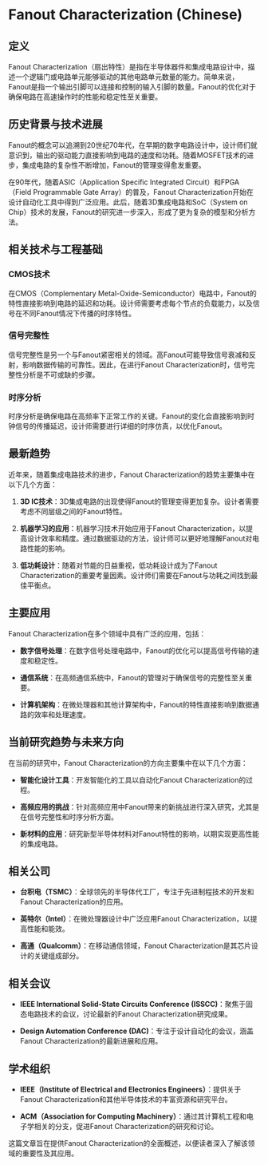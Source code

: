 # Fanout Characterization (Chinese)

## 定义

Fanout Characterization（扇出特性）是指在半导体器件和集成电路设计中，描述一个逻辑门或电路单元能够驱动的其他电路单元数量的能力。简单来说，Fanout是指一个输出引脚可以连接和控制的输入引脚的数量。Fanout的优化对于确保电路在高速操作时的性能和稳定性至关重要。

## 历史背景与技术进展

Fanout的概念可以追溯到20世纪70年代，在早期的数字电路设计中，设计师们就意识到，输出的驱动能力直接影响到电路的速度和功耗。随着MOSFET技术的进步，集成电路的复杂性不断增加，Fanout的管理变得愈发重要。

在90年代，随着ASIC（Application Specific Integrated Circuit）和FPGA（Field Programmable Gate Array）的普及，Fanout Characterization开始在设计自动化工具中得到广泛应用。此后，随着3D集成电路和SoC（System on Chip）技术的发展，Fanout的研究进一步深入，形成了更为复杂的模型和分析方法。

## 相关技术与工程基础

### CMOS技术

在CMOS（Complementary Metal-Oxide-Semiconductor）电路中，Fanout的特性直接影响到电路的延迟和功耗。设计师需要考虑每个节点的负载能力，以及信号在不同Fanout情况下传播的时序特性。

### 信号完整性

信号完整性是另一个与Fanout紧密相关的领域。高Fanout可能导致信号衰减和反射，影响数据传输的可靠性。因此，在进行Fanout Characterization时，信号完整性分析是不可或缺的步骤。

### 时序分析

时序分析是确保电路在高频率下正常工作的关键。Fanout的变化会直接影响到时钟信号的传播延迟，设计师需要进行详细的时序仿真，以优化Fanout。

## 最新趋势

近年来，随着集成电路技术的进步，Fanout Characterization的趋势主要集中在以下几个方面：

1. **3D IC技术**：3D集成电路的出现使得Fanout的管理变得更加复杂。设计者需要考虑不同层级之间的Fanout特性。
   
2. **机器学习的应用**：机器学习技术开始应用于Fanout Characterization，以提高设计效率和精度。通过数据驱动的方法，设计师可以更好地理解Fanout对电路性能的影响。

3. **低功耗设计**：随着对节能的日益重视，低功耗设计成为了Fanout Characterization的重要考量因素。设计师们需要在Fanout与功耗之间找到最佳平衡点。

## 主要应用

Fanout Characterization在多个领域中具有广泛的应用，包括：

- **数字信号处理**：在数字信号处理电路中，Fanout的优化可以提高信号传输的速度和稳定性。
  
- **通信系统**：在高频通信系统中，Fanout的管理对于确保信号的完整性至关重要。

- **计算机架构**：在微处理器和其他计算架构中，Fanout的特性直接影响到数据通路的效率和处理速度。

## 当前研究趋势与未来方向

在当前的研究中，Fanout Characterization的方向主要集中在以下几个方面：

- **智能化设计工具**：开发智能化的工具以自动化Fanout Characterization的过程。
  
- **高频应用的挑战**：针对高频应用中Fanout带来的新挑战进行深入研究，尤其是在信号完整性和时序分析方面。

- **新材料的应用**：研究新型半导体材料对Fanout特性的影响，以期实现更高性能的集成电路。

## 相关公司

- **台积电（TSMC）**：全球领先的半导体代工厂，专注于先进制程技术的开发和Fanout Characterization的应用。
  
- **英特尔（Intel）**：在微处理器设计中广泛应用Fanout Characterization，以提高性能和能效。

- **高通（Qualcomm）**：在移动通信领域，Fanout Characterization是其芯片设计的关键组成部分。

## 相关会议

- **IEEE International Solid-State Circuits Conference (ISSCC)**：聚焦于固态电路技术的会议，讨论最新的Fanout Characterization研究成果。

- **Design Automation Conference (DAC)**：专注于设计自动化的会议，涵盖Fanout Characterization的最新进展和应用。

## 学术组织

- **IEEE（Institute of Electrical and Electronics Engineers）**：提供关于Fanout Characterization和其他半导体技术的丰富资源和研究平台。

- **ACM（Association for Computing Machinery）**：通过其计算机工程和电子学相关的分支，促进Fanout Characterization的研究和讨论。 

这篇文章旨在提供Fanout Characterization的全面概述，以便读者深入了解该领域的重要性及其应用。